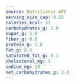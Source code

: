 ```yaml
---
source: Nutritionix API
serving_size_cup: 0.25
calories_kcal: 33
carbohydrates_g: 2.0
sugar_g: 1.8
fiber_g: 0.0
protein_g: 5.8
fat_g: 0.2
saturated_fat_g: 0.1
cholesterol_mg: 3
sodium_mg: 20
net_carbohydrates_g: 2.0
---
```


